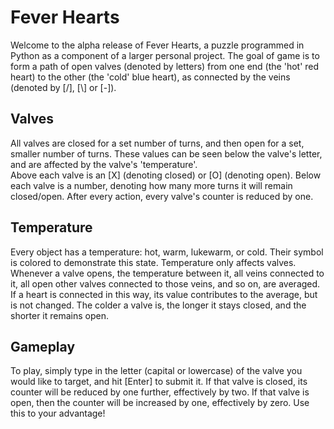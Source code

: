 # Fever Hearts
Welcome to the alpha release of Fever Hearts, a puzzle programmed in Python as a component of a larger personal project.
The goal of game is to form a path of open valves (denoted by letters) from one end (the 'hot' red heart) to the other (the 'cold' blue heart), as connected by the veins (denoted by [/], [\\] or [-]).  
## Valves
All valves are closed for a set number of turns, and then open for a set, smaller number of turns. These values can be seen below the valve's letter, and are affected by the valve's 'temperature'.  
Above each valve is an [X] (denoting closed) or [O] (denoting open). Below each valve is a number, denoting how many more turns it will remain closed/open. After every action, every valve's counter is reduced by one.
## Temperature
Every object has a temperature: hot, warm, lukewarm, or cold. Their symbol is colored to demonstrate this state. Temperature only affects valves. Whenever a valve opens, the temperature between it, all veins connected to it, all open other valves connected to those veins, and so on, are averaged. If a heart is connected in this way, its value contributes to the average, but is not changed. The colder a valve is, the longer it stays closed, and the shorter it remains open.  
## Gameplay
To play, simply type in the letter (capital or lowercase) of the valve you would like to target, and hit [Enter] to submit it. If that valve is closed, its counter will be reduced by one further, effectively by two. If that valve is open, then the counter will be increased by one, effectively by zero. Use this to your advantage!
